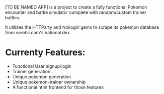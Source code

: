 [TO BE NAMED APP] is a project to create a fully functional Pokemon encounter and battle simulator complete with random/custom trainer battles.

It utilizes the HTTParty and Nokogiri gems to scrape its pokemon database from serebii.com's national dex. 
<h1> Currenty Features:</h1>
<ul>
  <li> Functional User signup/login </li>
  <li> Trainer generation </li>
  <li> Unique pokemon generation </li>
  <li> Unique pokemon-trainer ownership </li> 
  <li> A functional html frontend for those features </li>
</ul>
